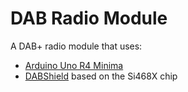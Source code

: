 # DAB Radio Module

A DAB+ radio module that uses:

- [Arduino Uno R4 Minima](https://docs.arduino.cc/hardware/uno-r4-minima/)
- [DABShield](https://www.dabshield.com/) based on the Si468X chip